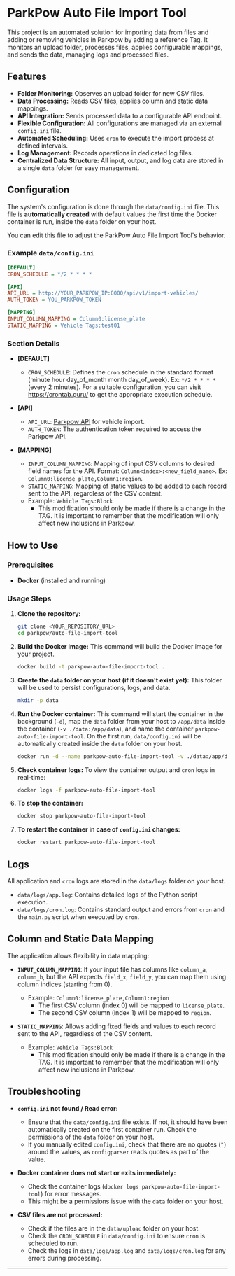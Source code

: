 # ParkPow Auto File Import Tool

This project is an automated solution for importing data from files and adding or removing vehicles in Parkpow by adding a reference Tag. It monitors an upload folder, processes files, applies configurable mappings, and sends the data, managing logs and processed files.

## Features

- **Folder Monitoring:** Observes an upload folder for new CSV files.
- **Data Processing:** Reads CSV files, applies column and static data mappings.
- **API Integration:** Sends processed data to a configurable API endpoint.
- **Flexible Configuration:** All configurations are managed via an external `config.ini` file.
- **Automated Scheduling:** Uses `cron` to execute the import process at defined intervals.
- **Log Management:** Records operations in dedicated log files.
- **Centralized Data Structure:** All input, output, and log data are stored in a single `data` folder for easy management.

## Configuration

The system's configuration is done through the `data/config.ini` file. This file is **automatically created** with default values the first time the Docker container is run, inside the `data` folder on your host.

You can edit this file to adjust the ParkPow Auto File Import Tool's behavior.

### Example `data/config.ini`

```ini
[DEFAULT]
CRON_SCHEDULE = */2 * * * *

[API]
API_URL = http://YOUR_PARKPOW_IP:8000/api/v1/import-vehicles/
AUTH_TOKEN = YOU_PARKPOW_TOKEN

[MAPPING]
INPUT_COLUMN_MAPPING = Column0:license_plate
STATIC_MAPPING = Vehicle Tags:test01
```

### Section Details

- **[DEFAULT]**

  - `CRON_SCHEDULE`: Defines the `cron` schedule in the standard format (minute hour day_of_month month day_of_week). Ex: `*/2 * * * *` (every 2 minutes). For a suitable configuration, you can visit https://crontab.guru/ to get the appropriate execution schedule.

- **[API]**

  - `API_URL`: [Parkpow API](https://app.parkpow.com/documentation/#tag/Vehicles/operation/Import%20Vehicles) for vehicle import.
  - `AUTH_TOKEN`: The authentication token required to access the Parkpow API.

- **[MAPPING]**
  - `INPUT_COLUMN_MAPPING`: Mapping of input CSV columns to desired field names for the API. Format: `Column<index>:<new_field_name>`. Ex: `Column0:license_plate,Column1:region`.
  - `STATIC_MAPPING`: Mapping of static values to be added to each record sent to the API, regardless of the CSV content.
  - Example: `Vehicle Tags:Block`
    - This modification should only be made if there is a change in the TAG. It is important to remember that the modification will only affect new inclusions in Parkpow.

## How to Use

### Prerequisites

- **Docker** (installed and running)

### Usage Steps

1.  **Clone the repository:**

    ```bash
    git clone <YOUR_REPOSITORY_URL>
    cd parkpow/auto-file-import-tool
    ```

2.  **Build the Docker image:**
    This command will build the Docker image for your project.

    ```bash
    docker build -t parkpow-auto-file-import-tool .
    ```

3.  **Create the `data` folder on your host (if it doesn't exist yet):**
    This folder will be used to persist configurations, logs, and data.

    ```bash
    mkdir -p data
    ```

4.  **Run the Docker container:**
    This command will start the container in the background (`-d`), map the `data` folder from your host to `/app/data` inside the container (`-v ./data:/app/data`), and name the container `parkpow-auto-file-import-tool`. On the first run, `data/config.ini` will be automatically created inside the `data` folder on your host.

    ```bash
    docker run -d --name parkpow-auto-file-import-tool -v ./data:/app/data parkpow-auto-file-import-tool
    ```

5.  **Check container logs:**
    To view the container output and `cron` logs in real-time:

    ```bash
    docker logs -f parkpow-auto-file-import-tool
    ```

6.  **To stop the container:**

    ```bash
    docker stop parkpow-auto-file-import-tool
    ```

7.  **To restart the container in case of `config.ini` changes:**

    ```bash
    docker restart parkpow-auto-file-import-tool
    ```

## Logs

All application and `cron` logs are stored in the `data/logs` folder on your host.

- `data/logs/app.log`: Contains detailed logs of the Python script execution.
- `data/logs/cron.log`: Contains standard output and errors from `cron` and the `main.py` script when executed by `cron`.

## Column and Static Data Mapping

The application allows flexibility in data mapping:

- **`INPUT_COLUMN_MAPPING`**: If your input file has columns like `column_a`, `column_b`, but the API expects `field_x`, `field_y`, you can map them using column indices (starting from 0).

  - Example: `Column0:license_plate,Column1:region`
    - The first CSV column (index 0) will be mapped to `license_plate`.
    - The second CSV column (index 1) will be mapped to `region`.

- **`STATIC_MAPPING`**: Allows adding fixed fields and values to each record sent to the API, regardless of the CSV content.
  - Example: `Vehicle Tags:Block`
    - This modification should only be made if there is a change in the TAG. It is important to remember that the modification will only affect new inclusions in Parkpow.

## Troubleshooting

- **`config.ini` not found / Read error:**

  - Ensure that the `data/config.ini` file exists. If not, it should have been automatically created on the first container run. Check the permissions of the `data` folder on your host.
  - If you manually edited `config.ini`, check that there are no quotes (`"`) around the values, as `configparser` reads quotes as part of the value.

- **Docker container does not start or exits immediately:**

  - Check the container logs (`docker logs parkpow-auto-file-import-tool`) for error messages.
  - This might be a permissions issue with the `data` folder on your host.

- **CSV files are not processed:**
  - Check if the files are in the `data/upload` folder on your host.
  - Check the `CRON_SCHEDULE` in `data/config.ini` to ensure `cron` is scheduled to run.
  - Check the logs in `data/logs/app.log` and `data/logs/cron.log` for any errors during processing.

---
